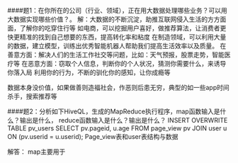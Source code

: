 

####题1：在你所在的公司（行业、领域），正在用大数据处理哪些业务？可以用大数据实现哪些价值？。
解：大数据的不断沉淀，助推互联网侵入生活的方方面面，了解你的吃穿住行等
如电商，可以挖掘用户喜好，做推荐算法，让消费者更快更精准的找到自己想要的东西，提高转化率和粘度
在制造领域，可以利用大量的数据，建立模型，训练出优秀智能机器人帮助我们提高生活效率以及质量。
在善意方面：解决人们的生活工作社交等问题，比如：天气预报，股票走势，智能医疗等
在恶意方面：窃取个人信息，判断你的个人状况，猜测你需要什么，来诱导你落入局
            利用你的行为，不断的驯化你的感知，让你成瘾等

数据本身没价值，如果做善则造福社会，作恶则后患无穷，典型的如一些app时间杀手，搜索推荐等

####题2：分析如下HiveQL，生成的MapReduce执行程序，map函数输入是什么？输出是什么， reduce函数输入是什么？输出是什么？
INSERT OVERWRITE TABLE pv_users
SELECT pv.pageid, u.age
FROM page_view pv
JOIN user u
ON (pv.userid = u.userid);
Page_view表和user表结构与数据

解答：
map主要用于





